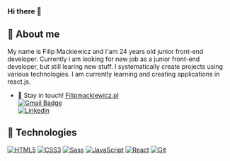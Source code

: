 ### Hi there 👋

## 🙍 About me
My name is Filip Mackiewicz and I'am 24 years old junior front-end developer. Currently i am looking for new job as a junior front-end developer, but still learing new stuff. I systematically create projects using various technologies. I am currently learning and creating applications in react.js. 
- 💬 Stay in touch! <a href="https://www.filipmackiewicz.pl/">Filipmackiewicz.pl</a><br />
[![Gmail Badge](https://img.shields.io/badge/-Gmail-c14438?style=flat-square&logo=Gmail&logoColor=white&link=mailto:mackiewicz.filip@gmail.com)](mailto:mackiewicz.filip@gmail.com)<br />
[![Linkedin](https://img.shields.io/badge/-LinkedIn-blue?style=flat-square&logo=Linkedin&logoColor=white&link=https://www.linkedin.com/in/filip-mackiewicz/)](https://www.linkedin.com/in/filip-mackiewicz/)

## 🔧 Technologies
[![HTML5](https://img.shields.io/badge/-HTML5-E34F26?style=flat-square&logo=html5&logoColor=white&link=https://github.com/filipmackiewicz)](https://github.com/filipmackiewicz)
[![CSS3](https://img.shields.io/badge/-CSS3-1572B6?style=flat-square&logo=css3&link=https://github.com/filipmackiewicz)](https://github.com/filipmackiewicz)
[![Sass](https://img.shields.io/badge/-Sass-black?style=flat-square&logo=Sass&logoColor=pink)](https://github.com/filipmackiewicz)
[![JavaScript](https://img.shields.io/badge/-JavaScript-black?style=flat-square&logo=javascript&link=https://github.com/filipmackiewicz)](https://github.com/filipmackiewicz)
[![React](https://img.shields.io/badge/-React-black?style=flat-square&logo=react)](https://github.com/filipmackiewicz)
[![Git](https://img.shields.io/badge/-Git-black?style=flat-square&logo=git&link=https://github.com/filipmackiewicz)](https://github.com/filipmackiewicz)
